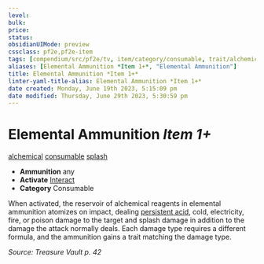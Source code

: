```yaml
---
level:
bulk:
price:
status:
obsidianUIMode: preview
cssclass: pf2e,pf2e-item
tags: [compendium/src/pf2e/tv, item/category/consumable, trait/alchemical, trait/consumable, trait/splash]
aliases: [Elemental Ammunition *Item 1+*, "Elemental Ammunition"]
title: Elemental Ammunition *Item 1+*
linter-yaml-title-alias: Elemental Ammunition *Item 1+*
date created: Monday, June 19th 2023, 5:15:09 pm
date modified: Thursday, June 29th 2023, 5:30:59 pm
---
```


# Elemental Ammunition *Item 1+*

[alchemical](rules/traits/alchemical.md) [consumable](rules/traits/consumable.md) [splash](rules/traits/splash.md)  

- **Ammunition** any
- **Activate** [Interact](rules/actions/interact.md)
- **Category** Consumable

When activated, the reservoir of alchemical reagents in elemental ammunition atomizes on impact, dealing [persistent acid](rules/conditions.md#Persistent%20Damage), cold, electricity, fire, or poison damage to the target and splash damage in addition to the damage the attack normally deals. Each damage type requires a different formula, and the ammunition gains a trait matching the damage type.

*Source: Treasure Vault p. 42*

